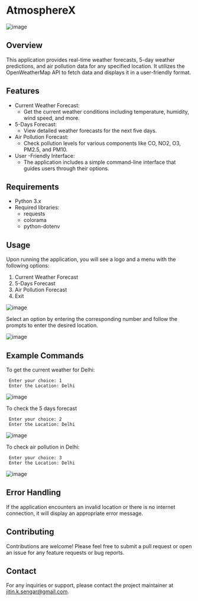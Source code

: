 # AtmosphereX
![image](https://github.com/user-attachments/assets/7be7ad58-4d3b-4a2d-92e7-e144cda9f620)

## Overview
This application provides real-time weather forecasts, 5-day weather predictions, and air pollution data for any specified location. It utilizes the OpenWeatherMap API to fetch data and displays it in a user-friendly format.

## Features
* Current Weather Forecast:
    - Get the current weather conditions including temperature, humidity, wind speed, and more.
* 5-Days Forecast:
    - View detailed weather forecasts for the next five days.
* Air Pollution Forecast:
    - Check pollution levels for various components like CO, NO2, O3, PM2.5, and PM10.
* User -Friendly Interface:
    - The application includes a simple command-line interface that guides users through their options.

## Requirements
* Python 3.x
* Required libraries:
    - requests
    - colorama
    - python-dotenv

## Usage
Upon running the application, you will see a logo and a menu with the following options:

1. Current Weather Forecast
2. 5-Days Forecast
3. Air Pollution Forecast
4. Exit

![image](https://github.com/user-attachments/assets/e8efa5e4-ff88-4376-a904-4a27a45050aa)

Select an option by entering the corresponding number and follow the prompts to enter the desired location.

![image](https://github.com/user-attachments/assets/7121ecc3-e80d-4a47-89c0-ef42c776c005)


## Example Commands
 To get the current weather for Delhi:

     Enter your choice: 1
     Enter the Location: Delhi

 ![image](https://github.com/user-attachments/assets/0f3a3e5e-74a7-48b4-823c-9ad94a9e8214)


 To check the 5 days forecast

     Enter your choice: 2
     Enter the Location: Delhi

 ![image](https://github.com/user-attachments/assets/9b016f6f-ec3f-41a7-9797-dfce8d703479)


 To check air pollution in Delhi:

     Enter your choice: 3
     Enter the Location: Delhi

 ![image](https://github.com/user-attachments/assets/e9fe2ade-7871-41fc-901d-a4bfda82f638)


## Error Handling
If the application encounters an invalid location or there is no internet connection, it will display an appropriate error message.

## Contributing
Contributions are welcome! Please feel free to submit a pull request or open an issue for any feature requests or bug reports.

## Contact
For any inquiries or support, please contact the project maintainer at jitin.k.sengar@gmail.com.
